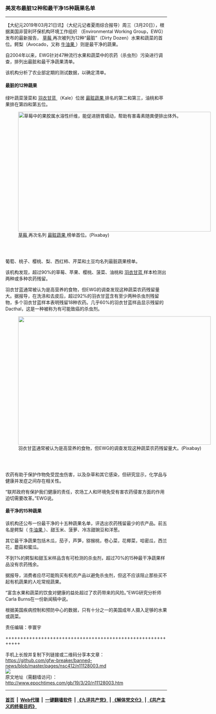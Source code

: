 ### 美发布最脏12种和最干净15种蔬果名单
------------------------

<p>
 【大纪元2019年03月21日讯】（大纪元记者夏雨综合报导）周三（3月20日），根据美国非营利环保机构环境工作组织 （Environmental Working Group，EWG）发布的最新报告，
 <a href="http://www.epochtimes.com/gb/tag/%E8%8D%89%E8%8E%93.html">
  草莓
 </a>
 再次被列为12种“最脏”（Dirty Dozen）水果和蔬菜的首位。鳄梨（Avocado，又称
 <a href="http://www.epochtimes.com/gb/tag/%E7%89%9B%E6%B2%B9%E6%9E%9C.html">
  牛油果
 </a>
 ）则是最干净的蔬果。
</p>
<p>
 自2004年以来，EWG针对47种流行水果和蔬菜中的农药（杀虫剂）污染进行调查，排列出最脏和最干净蔬果清单。
</p>
<p>
 该机构分析了农业部定期的测试数据，以确定清单。
</p>
<h4>
 最脏的12种蔬果
</h4>
<p>
 绿叶蔬菜菠菜和
 <a href="http://www.epochtimes.com/gb/tag/%E7%BE%BD%E8%A1%A3%E7%94%98%E8%93%9D.html">
  羽衣甘蓝
 </a>
 （Kale）位居
 <a href="http://www.epochtimes.com/gb/tag/%E6%9C%80%E8%84%8F%E8%94%AC%E6%9E%9C.html">
  最脏蔬果
 </a>
 排名的第二和第三，油桃和苹果排在第四和第五位。
</p>
<figure class="wp-caption aligncenter" id="attachment_11004688" style="width: 600px">
 <a href="http://i.epochtimes.com/assets/uploads/2019/01/bianmishuiguo9strawberry.jpg">
  <img alt="草莓中的果胶属水溶性纤维，能促进肠胃蠕动，帮助有害毒素随粪便排出体外。" class="size-large wp-image-11004688" height="373" src="http://i.epochtimes.com/assets/uploads/2019/01/bianmishuiguo9strawberry-600x373.jpg" width="600"/>
 </a>
 <br/><figcaption class="wp-caption-text">
  <a href="http://www.epochtimes.com/gb/tag/%E8%8D%89%E8%8E%93.html">
   草莓
  </a>
  再次名列
  <a href="http://www.epochtimes.com/gb/tag/%E6%9C%80%E8%84%8F%E8%94%AC%E6%9E%9C.html">
   最脏蔬果
  </a>
  榜单首位。(Pixabay)
 </figcaption><br/>
</figure><br/>
<p>
 葡萄、桃子、樱桃、梨、西红柿、芹菜和土豆均名列最脏蔬果榜单。
</p>
<p>
 该机构发现，超过90%的草莓、苹果、樱桃、菠菜、油桃和
 <a href="http://www.epochtimes.com/gb/tag/%E7%BE%BD%E8%A1%A3%E7%94%98%E8%93%9D.html">
  羽衣甘蓝
 </a>
 样本检测出两种或多种农药残留。
</p>
<p>
 羽衣甘蓝通常被认为是高营养的食物，但EWG的调查发现这种蔬菜农药残留量大。据报导，在洗涤和去皮后，超过92%的羽衣甘蓝含有至少两种杀虫剂残留物，多个羽衣甘蓝样本表明残留18种农药。几乎60%的羽衣甘蓝样品显示残留的Dacthal，这是一种被称为有可能致癌的杀虫剂。
</p>
<figure class="wp-caption aligncenter" id="attachment_10959794" style="width: 600px">
 <a href="http://i.epochtimes.com/assets/uploads/2019/01/kale-2317181_1280.jpg">
  <img alt="" class="size-large wp-image-10959794" height="400" src="http://i.epochtimes.com/assets/uploads/2019/01/kale-2317181_1280-600x400.jpg" width="600"/>
 </a>
 <br/><figcaption class="wp-caption-text">
  羽衣甘蓝通常被认为是高营养的食物，但EWG的调查发现这种蔬菜农药残留量大。(Pixabay)
 </figcaption><br/>
</figure><br/>
<p>
 农药有助于保护作物免受昆虫伤害，以及杂草和其它感染，但研究显示，化学品与健康并发症之间存在相关性。
</p>
<p>
 “联邦政府有保护我们健康的责任，农场工人和环境免受有害农药侵害方面的作用迫切需要改革。”EWG说。
</p>
<h4>
 最干净的15种蔬果
</h4>
<p>
 该机构还公布一份最干净的十五种蔬果名单，评选出农药残留最少的农产品。前五名是鳄梨（
 <a href="http://www.epochtimes.com/gb/tag/%E7%89%9B%E6%B2%B9%E6%9E%9C.html">
  牛油果
 </a>
 ）、甜玉米、菠萝、冷冻甜豌豆和洋葱。
</p>
<p>
 其它最干净蔬果包括木瓜，茄子，芦笋，猕猴桃，卷心菜，花椰菜，哈密瓜，西兰花，蘑菇和蜜瓜。
</p>
<p>
 不到1%的鳄梨和甜玉米样品含有可检测的杀虫剂，超过70%的15种最干净蔬果样品没有农药残余。
</p>
<p>
 据报导，消费者应尽可能购买有机农产品以避免杀虫剂，但这不应该阻止那些买不起有机蔬果的人吃常规蔬果。
</p>
<p>
 “富含水果和蔬菜的饮食对健康的益处超过了农药带来的风险。”EWG研究分析师Carla Burns在一份新闻稿中说。
</p>
<p>
 根据美国疾病控制和预防中心的数据，只有十分之一的美国成年人摄入足够的水果或蔬菜。
</p>
<p>
 责任编辑：李寰宇
</p>

+++++++++++++++++++++++++++++++++++++++++++++++++++++++++++<br/><br/>
手机上长按并复制下列链接或二维码分享本文章：<br/>
https://github.com/gfw-breaker/banned-news/blob/master/pages/nsc412/n11128003.md <br/>
<a href='https://github.com/gfw-breaker/banned-news/blob/master/pages/nsc412/n11128003.md'><img src='https://github.com/gfw-breaker/banned-news/blob/master/pages/nsc412/n11128003.md.png'/></a> <br/>
原文地址（需翻墙访问）：http://www.epochtimes.com/gb/19/3/20/n11128003.htm


------------------------
#### [首页](https://github.com/gfw-breaker/banned-news/blob/master/README.md) &nbsp;|&nbsp; [Web代理](https://github.com/labour-camp/helloworld) &nbsp;|&nbsp; [一键翻墙软件](https://github.com/gfw-breaker/nogfw/blob/master/README.md) &nbsp;| [《九评共产党》](https://github.com/gfw-breaker/9ping.md/blob/master/README.md#九评之一评共产党是什么) | [《解体党文化》](https://github.com/gfw-breaker/jtdwh.md/blob/master/README.md) | [《共产主义的终极目的》](https://github.com/gfw-breaker/gczydzjmd.md/blob/master/README.md)

